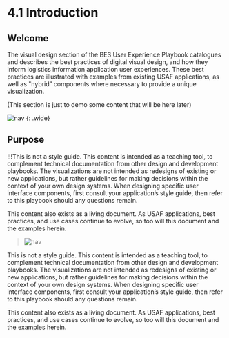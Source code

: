 # 4.1 Introduction

## Welcome

The visual design section of the BES User Experience Playbook catalogues and describes the best practices of digital visual design, and how they inform logistics information application user experiences. These best practices are illustrated with examples from existing USAF applications, as well as "hybrid” components where necessary to provide a unique visualization.  

(This section is just to demo some content that will be here later)

![nav](/_assets/__temp-nav.png)
{: .wide}


## Purpose

!!!This is not a style guide. This content is intended as a teaching tool, to complement technical documentation from other design and development playbooks. The visualizations are not intended as redesigns of existing or new applications, but rather guidelines for making decisions within the context of your own design systems. When designing specific user interface components, first consult your application’s style guide, then refer to this playbook should any questions remain. 

This content also exists as a living document. As USAF applications, best practices, and use cases continue to evolve, so too will this document and the examples herein. 

>![nav](/_assets/__temp-action.png)


This is not a style guide. This content is intended as a teaching tool, to complement technical documentation from other design and development playbooks. The visualizations are not intended as redesigns of existing or new applications, but rather guidelines for making decisions within the context of your own design systems. When designing specific user interface components, first consult your application’s style guide, then refer to this playbook should any questions remain. 

This content also exists as a living document. As USAF applications, best practices, and use cases continue to evolve, so too will this document and the examples herein. 